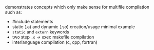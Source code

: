 demonstrates concepts which only make sense for multifile compilation such as:

- #include statements
- static (.a) and dynamic (.so) creation/usage minimal example
- ``static`` and ``extern`` keywords
- two step ``.o`` -> exec makefile compilation
- interlanguage compilation (c, cpp, fortran)

